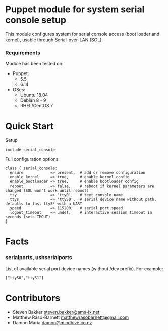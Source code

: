 # Puppet module for system serial console setup

This module configures system for serial console
access (boot loader and kernel), usable through Serial-over-LAN (SOL).

### Requirements

Module has been tested on:

* Puppet:
    * 5.5
    * 6.14
* OSes:
    * Ubuntu 18.04
    * Debian 8 - 9
    * RHEL/CentOS 7

# Quick Start

Setup

```puppet
include serial_console
```

Full configuration options:

```puppet
class { serial_console:
  ensure            => present,  # add or remove configuration
  enable_kernel     => true,     # enable kernel config
  enable_bootloader => true,     # enable bootloader config
  reboot            => false,    # reboot if kernel parameters are changed (SOL won't work until reboot)
  tty               => 'tty0',   # text console name
  ttys              => 'ttyS0',  # serial device name without path, defaults to last ttyS* with a UART 
  speed             => 115200,   # serial port speed
  logout_timeout    => undef,    # interactive session timeout in seconds (sets TMOUT)
}
```

# Facts

### serialports, usbserialports

List of available serial port device names
(without /dev prefix). For example:

```
["ttyS0","ttyS1"]
```

# Contributors

* Steven Bakker <steven.bakker@ams-ix.net>
* Matthew Rásó-Barnett <matthewrasobarnett@gmail.com>
* Damon Maria damon@mindhive.co.nz

